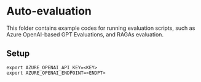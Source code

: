 # Auto-evaluation

This folder contains example codes for running evaluation scripts, such as Azure OpenAI-based GPT Evaluations, and RAGAs evaluation.

## Setup

```
export AZURE_OPENAI_API_KEY=<KEY>
export AZURE_OPENAI_ENDPOINT=<ENDPT>
```
